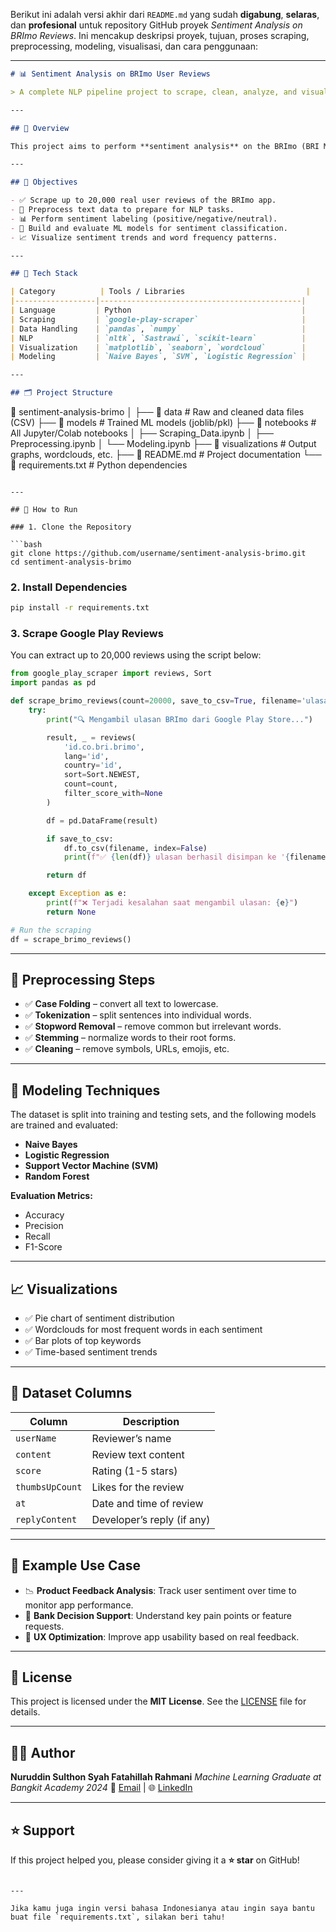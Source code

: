 Berikut ini adalah versi akhir dari `README.md` yang sudah **digabung**, **selaras**, dan **profesional** untuk repository GitHub proyek *Sentiment Analysis on BRImo Reviews*. Ini mencakup deskripsi proyek, tujuan, proses scraping, preprocessing, modeling, visualisasi, dan cara penggunaan:

---

```markdown
# 📊 Sentiment Analysis on BRImo User Reviews

> A complete NLP pipeline project to scrape, clean, analyze, and visualize user reviews of the **BRImo** mobile application from Google Play Store.

---

## 📌 Overview

This project aims to perform **sentiment analysis** on the BRImo (BRI Mobile Banking) user reviews obtained from the **Google Play Store** using Natural Language Processing (NLP) techniques. It starts by **scraping user reviews**, then proceeds to **clean and preprocess** the data, **label the sentiment**, **train models**, and finally **visualize** the results to gain meaningful insights into user experiences.

---

## 🎯 Objectives

- ✅ Scrape up to 20,000 real user reviews of the BRImo app.
- 🧹 Preprocess text data to prepare for NLP tasks.
- 📊 Perform sentiment labeling (positive/negative/neutral).
- 🤖 Build and evaluate ML models for sentiment classification.
- 📈 Visualize sentiment trends and word frequency patterns.

---

## 🧰 Tech Stack

| Category          | Tools / Libraries                           |
|------------------|---------------------------------------------|
| Language         | Python                                      |
| Scraping         | `google-play-scraper`                       |
| Data Handling    | `pandas`, `numpy`                           |
| NLP              | `nltk`, `Sastrawi`, `scikit-learn`          |
| Visualization    | `matplotlib`, `seaborn`, `wordcloud`        |
| Modeling         | `Naive Bayes`, `SVM`, `Logistic Regression` |

---

## 🗂️ Project Structure

```

📁 sentiment-analysis-brimo
│
├── 📁 data                # Raw and cleaned data files (CSV)
├── 📁 models              # Trained ML models (joblib/pkl)
├── 📁 notebooks           # All Jupyter/Colab notebooks
│   ├── Scraping\_Data.ipynb
│   ├── Preprocessing.ipynb
│   └── Modeling.ipynb
├── 📁 visualizations      # Output graphs, wordclouds, etc.
├── 📄 README.md           # Project documentation
└── 📄 requirements.txt    # Python dependencies

````

---

## 🚀 How to Run

### 1. Clone the Repository

```bash
git clone https://github.com/username/sentiment-analysis-brimo.git
cd sentiment-analysis-brimo
````

### 2. Install Dependencies

```bash
pip install -r requirements.txt
```

### 3. Scrape Google Play Reviews

You can extract up to 20,000 reviews using the script below:

```python
from google_play_scraper import reviews, Sort
import pandas as pd

def scrape_brimo_reviews(count=20000, save_to_csv=True, filename='ulasan_brimo.csv'):
    try:
        print("🔍 Mengambil ulasan BRImo dari Google Play Store...")

        result, _ = reviews(
            'id.co.bri.brimo',
            lang='id',
            country='id',
            sort=Sort.NEWEST,
            count=count,
            filter_score_with=None
        )

        df = pd.DataFrame(result)

        if save_to_csv:
            df.to_csv(filename, index=False)
            print(f"✅ {len(df)} ulasan berhasil disimpan ke '{filename}'")

        return df

    except Exception as e:
        print(f"❌ Terjadi kesalahan saat mengambil ulasan: {e}")
        return None

# Run the scraping
df = scrape_brimo_reviews()
```

---

## 🧹 Preprocessing Steps

* ✅ **Case Folding** – convert all text to lowercase.
* ✅ **Tokenization** – split sentences into individual words.
* ✅ **Stopword Removal** – remove common but irrelevant words.
* ✅ **Stemming** – normalize words to their root forms.
* ✅ **Cleaning** – remove symbols, URLs, emojis, etc.

---

## 🧪 Modeling Techniques

The dataset is split into training and testing sets, and the following models are trained and evaluated:

* **Naive Bayes**
* **Logistic Regression**
* **Support Vector Machine (SVM)**
* **Random Forest**

**Evaluation Metrics:**

* Accuracy
* Precision
* Recall
* F1-Score

---

## 📈 Visualizations

* ✅ Pie chart of sentiment distribution
* ✅ Wordclouds for most frequent words in each sentiment
* ✅ Bar plots of top keywords
* ✅ Time-based sentiment trends

---

## 📁 Dataset Columns

| Column          | Description                |
| --------------- | -------------------------- |
| `userName`      | Reviewer’s name            |
| `content`       | Review text content        |
| `score`         | Rating (1-5 stars)         |
| `thumbsUpCount` | Likes for the review       |
| `at`            | Date and time of review    |
| `replyContent`  | Developer’s reply (if any) |

---

## 📌 Example Use Case

* 📉 **Product Feedback Analysis**: Track user sentiment over time to monitor app performance.
* 🏦 **Bank Decision Support**: Understand key pain points or feature requests.
* 📱 **UX Optimization**: Improve app usability based on real feedback.

---

## 📃 License

This project is licensed under the **MIT License**. See the [LICENSE](LICENSE) file for details.

---

## 🙋‍♂️ Author

**Nuruddin Sulthon Syah Fatahillah Rahmani**
*Machine Learning Graduate at Bangkit Academy 2024*
📧 [Email](mailto:nuruddinssfr@gmail.com) | 🌐 [LinkedIn](https://www.linkedin.com/in/nuruddin-sulthon/)

---

## ⭐️ Support

If this project helped you, please consider giving it a **⭐️ star** on GitHub!

```

---

Jika kamu juga ingin versi bahasa Indonesianya atau ingin saya bantu buat file `requirements.txt`, silakan beri tahu!
```
